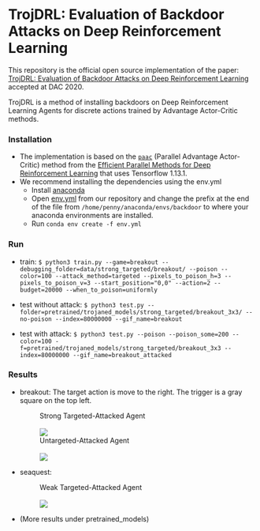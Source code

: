 # TrojDRL: Evaluation of Backdoor Attacks on Deep Reinforcement Learning

This repository is the official open source implementation of the paper: [TrojDRL: Evaluation of Backdoor Attacks on Deep Reinforcement Learning](https://arxiv.org/pdf/1903.06638.pdf) accepted at DAC 2020.

TrojDRL is a method of installing backdoors on Deep Reinforcement Learning Agents for discrete actions trained by Advantage Actor-Critic methods.

### Installation
- The implementation is based on the [```paac```](https://github.com/Alfredvc/paac) (Parallel Advantage Actor-Critic) method from the [Efficient Parallel Methods for Deep Reinforcement Learning](https://arxiv.org/pdf/1705.04862.pdf) that uses Tensorflow 1.13.1.
-  We recommend installing the dependencies using the env.yml 
	- Install [anaconda](https://docs.anaconda.com/anaconda/install/)
	- Open [env.yml](https://github.com/pkiourti/rl_backdoor/blob/master/env.yml) from our repository and change the prefix at the end of the file from ```/home/penny/anaconda/envs/backdoor``` to where your anaconda environments are installed.
	- Run ```conda env create -f env.yml```

### Run
- train: 
```$ python3 train.py --game=breakout --debugging_folder=data/strong_targeted/breakout/ --poison --color=100 --attack_method=targeted --pixels_to_poison_h=3 --pixels_to_poison_v=3 --start_position="0,0" --action=2 --budget=20000 --when_to_poison=uniformly```

- test without attack:
```$ python3 test.py --folder=pretrained/trojaned_models/strong_targeted/breakout_3x3/ --no-poison --index=80000000 --gif_name=breakout```

- test with attack:
```$ python3 test.py --poison --poison_some=200 --color=100 -f=pretrained/trojaned_models/strong_targeted/breakout_3x3 --index=80000000 --gif_name=breakout_attacked```

### Results
- breakout: The target action is move to the right. The trigger is a gray square on the top left.
    <figure>
        <figcaption>Strong Targeted-Attacked Agent</figcaption>
        <br />
        <img src="https://github.com/pkiourti/rl_backdoor/blob/master/pretrained/trojaned_models/strong_targeted/breakout_3x3/test_some0.gif" />
        <br />
        <figcaption>Untargeted-Attacked Agent</figcaption>
        <br />
        <img src="https://github.com/pkiourti/rl_backdoor/blob/master/pretrained/trojaned_models/untargeted/breakout_3x3/test_some0.gif" />
    </figure>

- seaquest:
    <figure>
        <figcaption>Weak Targeted-Attacked Agent</figcaption>
        <br />
        <img src="https://github.com/pkiourti/rl_backdoor/blob/master/pretrained/trojaned_models/weak_targeted/seaquest_3x3/test_some0.gif" />
    </figure>

- (More results under pretrained_models)
